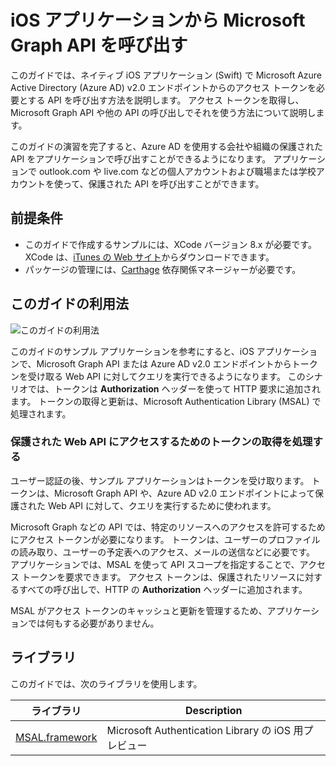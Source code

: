 
# <a name="call-the-microsoft-graph-api-from-an-ios-application"></a>iOS アプリケーションから Microsoft Graph API を呼び出す

このガイドでは、ネイティブ iOS アプリケーション (Swift) で Microsoft Azure Active Directory (Azure AD) v2.0 エンドポイントからのアクセス トークンを必要とする API を呼び出す方法を説明します。 アクセス トークンを取得し、Microsoft Graph API や他の API の呼び出しでそれを使う方法について説明します。

このガイドの演習を完了すると、Azure AD を使用する会社や組織の保護された API をアプリケーションで呼び出すことができるようになります。 アプリケーションで outlook.com や live.com などの個人アカウントおよび職場または学校アカウントを使って、保護された API を呼び出すことができます。

## <a name="prerequisites"></a>前提条件
- このガイドで作成するサンプルには、XCode バージョン 8.x が必要です。 XCode は、[iTunes の Web サイト](https://geo.itunes.apple.com/us/app/xcode/id497799835?mt=12 "XCode ダウンロード URL")からダウンロードできます。
- パッケージの管理には、[Carthage](https://github.com/Carthage/Carthage) 依存関係マネージャーが必要です。

## <a name="how-this-guide-works"></a>このガイドの利用法

![このガイドの利用法](media/active-directory-develop-guidedsetup-ios-introduction/iosintro.png)

このガイドのサンプル アプリケーションを参考にすると、iOS アプリケーションで、Microsoft Graph API または Azure AD v2.0 エンドポイントからトークンを受け取る Web API に対してクエリを実行できるようになります。 このシナリオでは、トークンは **Authorization** ヘッダーを使って HTTP 要求に追加されます。 トークンの取得と更新は、Microsoft Authentication Library (MSAL) で処理されます。


### <a name="handle-token-acquisition-for-access-to-protected-web-apis"></a>保護された Web API にアクセスするためのトークンの取得を処理する

ユーザー認証の後、サンプル アプリケーションはトークンを受け取ります。 トークンは、Microsoft Graph API や、Azure AD v2.0 エンドポイントによって保護された Web API に対して、クエリを実行するために使われます。

Microsoft Graph などの API では、特定のリソースへのアクセスを許可するためにアクセス トークンが必要になります。 トークンは、ユーザーのプロファイルの読み取り、ユーザーの予定表へのアクセス、メールの送信などに必要です。 アプリケーションでは、MSAL を使って API スコープを指定することで、アクセス トークンを要求できます。 アクセス トークンは、保護されたリソースに対するすべての呼び出しで、HTTP の **Authorization** ヘッダーに追加されます。

MSAL がアクセス トークンのキャッシュと更新を管理するため、アプリケーションでは何もする必要がありません。


## <a name="libraries"></a>ライブラリ

このガイドでは、次のライブラリを使用します。

|ライブラリ|Description|
|---|---|
|[MSAL.framework](https://github.com/AzureAD/microsoft-authentication-library-for-objc)|Microsoft Authentication Library の iOS 用プレビュー|


